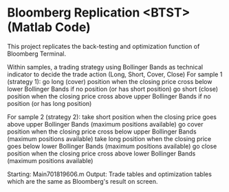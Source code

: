 # Bloomberg Replication &#60;BTST&#62; (Matlab Code)
This project replicates the back-testing and optimization function of Bloomberg Terminal.

Within samples, a trading strategy using Bollinger Bands as technical indicator to decide the trade action (Long, Short, Cover, Close) 
For sample 1 (strategy 1): 
go long (cover) position when the closing price cross below lower Bollinger Bands if no position (or has short position) 
go short (close) position when the closing price cross above upper Bollinger Bands if no position (or has long position)

For sample 2 (strategy 2): 
take short position when the closing price goes above upper Bollinger Bands (maximum positions available) 
go cover position when the closing price cross below upper Bollinger Bands (maximum positions available) 
take long position when the closing price goes below lower Bollinger Bands (maximum positions available) 
go close position when the closing price cross above lower Bollinger Bands (maximum positions available)

Starting: Main701819606.m
Output: Trade tables and optimization tables which are the same as Bloomberg's result on screen.
